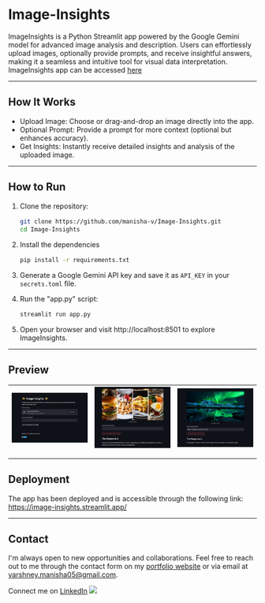 # Image-Insights
ImageInsights is a Python Streamlit app powered by the Google Gemini model for advanced image analysis and description. Users can effortlessly upload images, optionally provide prompts, and receive insightful answers, making it a seamless and intuitive tool for visual data interpretation.
ImageInsights app can be accessed [here](https://image-insights.streamlit.app/)

---

## How It Works
- Upload Image: Choose or drag-and-drop an image directly into the app.
- Optional Prompt: Provide a prompt for more context (optional but enhances accuracy).
- Get Insights: Instantly receive detailed insights and analysis of the uploaded image.

---

## How to Run

1. Clone the repository:
   ```bash
   git clone https://github.com/manisha-v/Image-Insights.git
   cd Image-Insights
   ```
   
2. Install the dependencies
   ```bash
   pip install -r requirements.txt
   ```
   
3. Generate a Google Gemini API key and save it as `API_KEY` in your `secrets.toml` file.
   
5. Run the "app.py" script:
   ```bash
   streamlit run app.py
   ```

6. Open your browser and visit http://localhost:8501 to explore ImageInsights.

---

## Preview

| ![Preview Image 1](images/img1.png) | ![Preview Image 2](images/img2.png) | ![Preview Image 3](images/img3.png) |
|---------|-------------|-----------|

---

## Deployment

The app has been deployed and is accessible through the following link: https://image-insights.streamlit.app/

---

## Contact

I'm always open to new opportunities and collaborations. Feel free to reach out to me through the contact form on my [portfolio website](https://manisha-v.github.io/portfolio/) or via email at [varshney.manisha05@gmail.com](mailto:varshney.manisha05@gmailcom).

Connect me on [LinkedIn](https://www.linkedin.com/in/manisha-varshney-914646191/) <img src="https://cdn.iconscout.com/icon/free/png-256/linkedin-162-498418.png" width="15"> 
